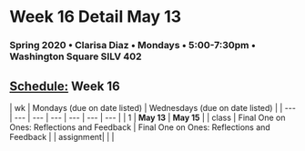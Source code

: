 # Week 16 Detail May 13

### Spring 2020 • Clarisa Diaz • Mondays • 5:00-7:30pm • Washington Square SILV 402

## [Schedule:](./) Week 16

| wk | Mondays \(due on date listed\) | Wednesdays \(due on date listed\) |
| --- | --- | --- | --- | --- | --- | --- |
| 1 | **May 13** | **May 15** |
| class | Final One on Ones: Reflections and Feedback |  Final One on Ones: Reflections and Feedback |
| assignment|   |   |

